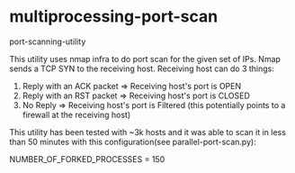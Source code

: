 # multiprocessing-port-scan
port-scanning-utility

This utility uses nmap infra to do port scan for the given set of IPs.
Nmap sends a TCP SYN to the receiving host. Receiving host can do 3 things:
1. Reply with an ACK packet => Receiving host's port is OPEN
2. Reply with an RST packet => Receiving host's port is CLOSED
3. No Reply                 => Receiving host's port is Filtered (this potentially points to a firewall at the receiving host)

This utility has been tested with ~3k hosts and it was able to scan it in less than 50 minutes with this configuration(see parallel-port-scan.py):

NUMBER_OF_FORKED_PROCESSES = 150

